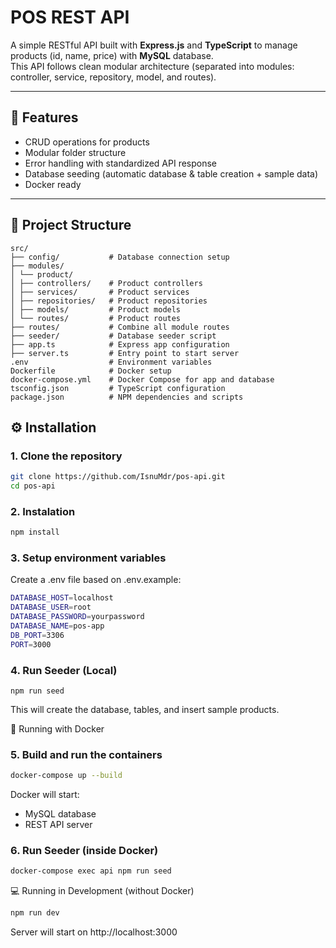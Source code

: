 # POS REST API

A simple RESTful API built with **Express.js** and **TypeScript** to manage products (id, name, price) with **MySQL** database.  
This API follows clean modular architecture (separated into modules: controller, service, repository, model, and routes).

---

## 🚀 Features

- CRUD operations for products
- Modular folder structure
- Error handling with standardized API response
- Database seeding (automatic database & table creation + sample data)
- Docker ready

---

## 📁 Project Structure

```
src/
├── config/           # Database connection setup
├── modules/
│ └── product/
│ ├── controllers/    # Product controllers
│ ├── services/       # Product services
│ ├── repositories/   # Product repositories
│ ├── models/         # Product models
│ └── routes/         # Product routes
├── routes/           # Combine all module routes
├── seeder/           # Database seeder script
├── app.ts            # Express app configuration
├── server.ts         # Entry point to start server
.env                  # Environment variables
Dockerfile            # Docker setup
docker-compose.yml    # Docker Compose for app and database
tsconfig.json         # TypeScript configuration
package.json          # NPM dependencies and scripts
```

## ⚙️ Installation

### 1. Clone the repository

```bash
git clone https://github.com/IsnuMdr/pos-api.git
cd pos-api
```

### 2. Instalation

```bash
npm install
```

### 3. Setup environment variables

Create a .env file based on .env.example:

```bash
DATABASE_HOST=localhost
DATABASE_USER=root
DATABASE_PASSWORD=yourpassword
DATABASE_NAME=pos-app
DB_PORT=3306
PORT=3000
```

### 4. Run Seeder (Local)

```
npm run seed
```

This will create the database, tables, and insert sample products.

🐳 Running with Docker

### 5. Build and run the containers

```bash
docker-compose up --build
```

Docker will start:

- MySQL database
- REST API server

### 6. Run Seeder (inside Docker)

```bash
docker-compose exec api npm run seed
```

💻 Running in Development (without Docker)

```bash
npm run dev
```

Server will start on http://localhost:3000

